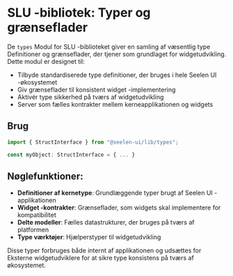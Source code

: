 # **SLU -bibliotek: Typer og grænseflader**

De `types` Modul for SLU -biblioteket giver en samling af væsentlig type
Definitioner og grænseflader, der tjener som grundlaget for widgetudvikling.
Dette modul er designet til:

- Tilbyde standardiserede type definitioner, der bruges i hele Seelen UI
  -økosystemet
- Giv grænseflader til konsistent widget -implementering
- Aktivér type sikkerhed på tværs af widgetudvikling
- Server som fælles kontrakter mellem kerneapplikationen og widgets

## **Brug**

```ts
import { StructInterface } from "@seelen-ui/lib/types";

const myObject: StructInterface = { ... }
```

## **Nøglefunktioner:**

- **Definitioner af kernetype**: Grundlæggende typer brugt af Seelen UI
  -applikationen
- **Widget -kontrakter**: Grænseflader, som widgets skal implementere for
  kompatibilitet
- **Delte modeller**: Fælles datastrukturer, der bruges på tværs af platformen
- **Type værktøjer**: Hjælperstyper til widgetudvikling

Disse typer forbruges både internt af applikationen og udsættes for Eksterne
widgetudviklere for at sikre type konsistens på tværs af økosystemet.
